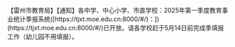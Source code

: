 <p>【雷州市教育局】【通知】各中学、中心小学、市直学校：2025年第一季度教育事业统计季报系统([https://tjxt.moe.edu.cn:8000/#/)：])(https://tjxt.moe.edu.cn:8000/#/)已开放。请各学校赶于5月14日前完成季填报工作（幼儿园不用填报）。</p>